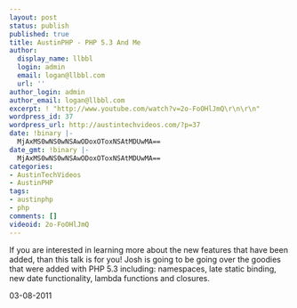 ```yaml
---
layout: post
status: publish
published: true
title: AustinPHP - PHP 5.3 And Me
author:
  display_name: llbbl
  login: admin
  email: logan@llbbl.com
  url: ''
author_login: admin
author_email: logan@llbbl.com
excerpt: ! "http://www.youtube.com/watch?v=2o-FoOHlJmQ\r\n\r\n"
wordpress_id: 37
wordpress_url: http://austintechvideos.com/?p=37
date: !binary |-
  MjAxMS0wNS0wNSAwODoxOToxNSAtMDUwMA==
date_gmt: !binary |-
  MjAxMS0wNS0wNSAwODoxOToxNSAtMDUwMA==
categories:
- AustinTechVideos
- AustinPHP
tags:
- austinphp
- php
comments: []
videoid: 2o-FoOHlJmQ
---
```

<p>If you are interested in learning more about the new features that have been added, than this talk is
for you! Josh is going to be going over the goodies that were added with PHP 5.3 including: namespaces,
late static binding, new date functionality, lambda functions and closures.</p>
<p>03-08-2011</p>
